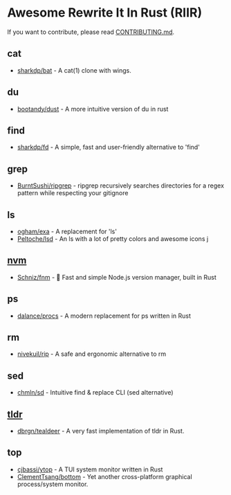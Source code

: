 # Awesome Rewrite It In Rust (RIIR)

If you want to contribute, please read [CONTRIBUTING.md](CONTRIBUTING.md).

## cat

* [sharkdp/bat](https://github.com/sharkdp/bat) - A cat(1) clone with wings.

## du

* [bootandy/dust](https://github.com/bootandy/dust) - A more intuitive version of du in rust

## find

* [sharkdp/fd](https://github.com/sharkdp/fd) - A simple, fast and user-friendly alternative to 'find'

## grep

* [BurntSushi/ripgrep](https://github.com/BurntSushi/ripgrep) - ripgrep recursively searches directories for a regex pattern while respecting your gitignore

## ls

* [ogham/exa](https://github.com/ogham/exa) - A replacement for 'ls' 
* [Peltoche/lsd](https://github.com/Peltoche/lsd) - An ls with a lot of pretty colors and awesome icons
j

## [nvm](https://github.com/nvm-sh/nvm)

* [Schniz/fnm](https://github.com/Schniz/fnm) - 🚀 Fast and simple Node.js version manager, built in Rust

## ps

* [dalance/procs](https://github.com/dalance/procs) - A modern replacement for ps written in Rust

## rm

* [nivekuil/rip](https://github.com/nivekuil/rip) - A safe and ergonomic alternative to rm

## sed

* [chmln/sd](https://github.com/chmln/sd) - Intuitive find & replace CLI (sed alternative)

## [tldr](https://github.com/tldr-pages/tldr)

* [dbrgn/tealdeer](https://github.com/dbrgn/tealdeer) - A very fast implementation of tldr in Rust.

## top

* [cjbassi/ytop](https://github.com/cjbassi/ytop) - A TUI system monitor written in Rust
* [ClementTsang/bottom](https://github.com/ClementTsang/bottom) - Yet another cross-platform graphical process/system monitor.
